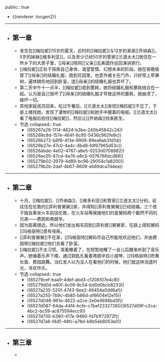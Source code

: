 public:: true

- {{renderer :tocgen2}}
- ---
- ## 第一章
	- 发生在[[梅拉妮]]15岁的夏天，此时的[[梅拉妮]]与12岁的弟弟[[乔纳森]]，5岁的妹妹[[维多利亚]]，以及至少已经50岁的管家[[兰道太太]]居住在一所乡下的大房子里，[[母亲]]陪同[[父亲]]去美国作巡回演讲旅行。
	- [[梅拉妮]]正处于探索自己身体、渴望爱情、幻想未来的阶段。她在夜晚偷穿了[[母亲]]的结婚礼服，跑到花园里，也意外被关在门外，只好爬上苹果树，遍体鳞伤地回到卧室，连[[母亲]]的结婚礼服也弄坏了。
	- 第二天中午十一点半，[[梅拉妮]]收到噩耗，她将结婚礼服和噩耗结合在一起。认为是自己毁坏了[[母亲]]的结婚礼服才导致这样的噩耗，她崩溃了，破坏一切。
	- 其他家庭成员回来，吃过午餐后，[[兰道太太]]发现[[梅拉妮]]不见了，于是上楼找她，发现了凄惨的[[梅拉妮]]和她手中握着的电报。[[兰道太太]]看了电报后抱住[[梅拉妮]]，然后让[[乔纳森]]找来医生。
	- 节选
	  collapsed:: true
		- ((65267a29-1114-4624-b3be-240b45842c24))
		- ((65269c8d-157e-464f-8c95-5436c962fe9c))
		- ((6526b272-b6f8-4f3e-9906-89ea6ab31d1d))
		- ((6526b27e-47c0-4a4c-8bd8-fdf67965d53c))
		- ((6526abde-4e02-4767-a8e5-0253d0708982))
		- ((6526ac05-47cd-4a76-a8c5-0076766dcd88))
		- ((65279b02-3979-4d89-bc96-29054c1a8200))
		- ((65279b2b-2daf-4b67-8609-eb69dca7ddea))
- ---
- ## 第二章
	- 十月，[[梅拉妮]]、[[乔纳森]]、[[维多利亚]]和管家[[兰道太太]]分别，前往住在伦敦的[[菲利普舅舅]]家，并得知[[菲利普舅舅]]已经结婚。三个孩子独自乘坐火车前往伦敦，在火车站等候接他们的是舅妈两个截然不同的兄弟——费因和弗朗辛。
	- 因为距离很远，所以他们坐出租车回到[[菲利普]]舅舅家，在路上得知舅妈[[玛格丽特]]患有哑疾。
	- [[菲利普舅舅]]不在家，[[玛格丽特]]舅妈尽自己所能地欢迎他们，并由费因带[[梅拉妮]]他们去看了卧室。
	- [[梅拉妮]]不太习惯，哭着睡着了，在短暂地睡了一会儿后醒来听到了音乐声。她循着乐声下楼，通过钥匙孔看着弗朗辛拉小提琴、[[玛格丽特]]吹奏长笛、费因跳舞。当红发⼈以为没⼈在看他们的时候，他们就这样消遣时光，寻欢作乐。
	- 节选
	  collapsed:: true
		- ((65279cef-baa9-4dbf-abd3-c1208107e4c8))
		- ((65279d0d-e60f-4c09-8c54-bd0d0bcb8233))
		- ((6527a235-520f-4743-8ee2-46454a0dd6af))
		- ((6527a250-7b9c-4b85-b86d-af6604e12e15))
		- ((6527d048-961e-4622-a2ce-2e0e4696bd3f))
		- ((6527d087-64da-44f4-bcfe-c7bef2332738))((6527d09f-c2ca-4bc2-bc59-ac875594ecc9))
		- ((6527d730-b390-417e-9460-fd7b1f72972f))
		- ((6527d7a6-f4d5-48fc-a78d-b8b5eb8053a0))
- ---
- ## 第三章
	-